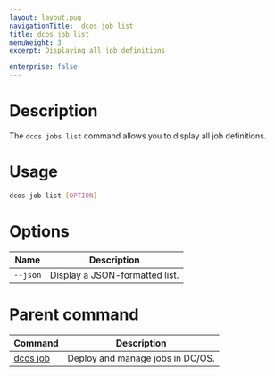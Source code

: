 ```yaml
---
layout: layout.pug
navigationTitle:  dcos job list
title: dcos job list
menuWeight: 3
excerpt: Displaying all job definitions

enterprise: false
---
```



# Description
The `dcos jobs list` command allows you to display all job definitions.

# Usage

```bash
dcos job list [OPTION]
```

# Options

| Name |  Description |
|---------|-------------|
| `--json`   |   Display a JSON-formatted list. |

# Parent command

| Command | Description |
|---------|-------------|
| [dcos job](/1.12/cli/command-reference/dcos-job/) |  Deploy and manage jobs in DC/OS. |
